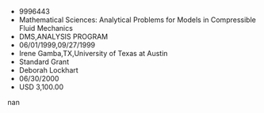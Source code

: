 
* 9996443
* Mathematical Sciences: Analytical Problems for Models in Compressible Fluid Mechanics
* DMS,ANALYSIS PROGRAM
* 06/01/1999,09/27/1999
* Irene Gamba,TX,University of Texas at Austin
* Standard Grant
* Deborah Lockhart
* 06/30/2000
* USD 3,100.00

nan

